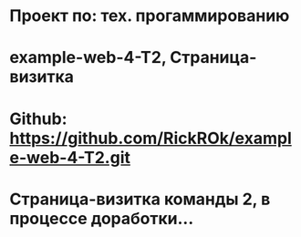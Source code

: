 # Проект по: тех. прогаммированию

# example-web-4-T2, Страница-визитка

# Github: https://github.com/RickROk/example-web-4-T2.git

# Страница-визитка команды 2, в процессе доработки...
